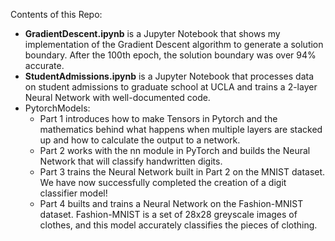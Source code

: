 Contents of this Repo:
- **GradientDescent.ipynb** is a Jupyter Notebook that shows my implementation of the Gradient Descent algorithm to generate a solution boundary. After the 100th epoch, the solution boundary was over 94% accurate.
- **StudentAdmissions.ipynb** is a Jupyter Notebook that processes data on student admissions to graduate school at UCLA and trains a 2-layer Neural Network with well-documented code.
- PytorchModels:
    - Part 1 introduces how to make Tensors in Pytorch and the mathematics behind what happens when multiple layers are stacked up and how to calculate the output to a network.
    - Part 2 works with the nn module in PyTorch and builds the Neural Network that will classify handwritten digits.
    - Part 3 trains the Neural Network built in Part 2 on the MNIST dataset. We have now successfully completed the creation of a digit classifier model!
    - Part 4 builts and trains a Neural Network on the Fashion-MNIST dataset. Fashion-MNIST is a set of 28x28 greyscale images of clothes, and this model accurately classifies the pieces of clothing. 
